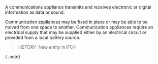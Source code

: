 ﻿A communications appliance transmits and receives electronic or digital information as data or sound.

Communication appliances may be fixed in place or may be able to be moved from one space to another. Communication appliances require an electrical supply that may be supplied either by an electrical circuit or provided from a local battery source.

> HISTORY&nbsp; New entity in IFC4

{ .note}
>